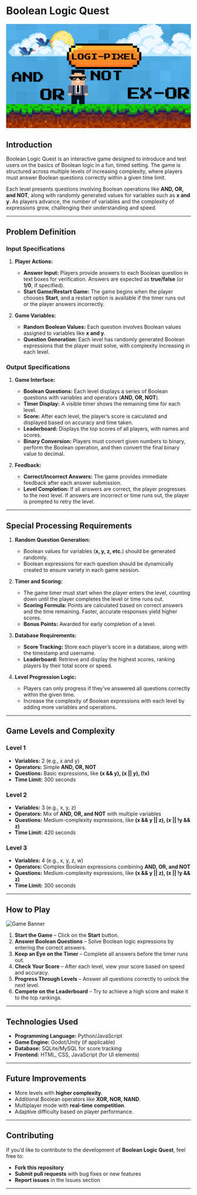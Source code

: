 # Boolean Logic Quest

![Game Banner](https://github.com/Sam-Manoj/Boolean-Math-Game/raw/main/JAVA.png)


## Introduction

Boolean Logic Quest is an interactive game designed to introduce and test users on the basics of Boolean logic in a fun, timed setting. The game is structured across multiple levels of increasing complexity, where players must answer Boolean questions correctly within a given time limit.

Each level presents questions involving Boolean operations like **AND, OR, and NOT**, along with randomly generated values for variables such as **x and y**. As players advance, the number of variables and the complexity of expressions grow, challenging their understanding and speed.

---

## Problem Definition

### Input Specifications

1. **Player Actions:**

   - **Answer Input:** Players provide answers to each Boolean question in text boxes for verification. Answers are expected as **true/false** (or **1/0**, if specified).
   - **Start Game/Restart Game:** The game begins when the player chooses **Start**, and a restart option is available if the timer runs out or the player answers incorrectly.

2. **Game Variables:**

   - **Random Boolean Values:** Each question involves Boolean values assigned to variables like **x and y**.
   - **Question Generation:** Each level has randomly generated Boolean expressions that the player must solve, with complexity increasing in each level.

### Output Specifications

1. **Game Interface:**

   - **Boolean Questions:** Each level displays a series of Boolean questions with variables and operators (**AND, OR, NOT**).
   - **Timer Display:** A visible timer shows the remaining time for each level.
   - **Score:** After each level, the player’s score is calculated and displayed based on accuracy and time taken.
   - **Leaderboard:** Displays the top scores of all players, with names and scores.
   - **Binary Conversion:** Players must convert given numbers to binary, perform the Boolean operation, and then convert the final binary value to decimal.

2. **Feedback:**

   - **Correct/Incorrect Answers:** The game provides immediate feedback after each answer submission.
   - **Level Completion:** If all answers are correct, the player progresses to the next level. If answers are incorrect or time runs out, the player is prompted to retry the level.

---

## Special Processing Requirements

1. **Random Question Generation:**

   - Boolean values for variables (**x, y, z, etc.**) should be generated randomly.
   - Boolean expressions for each question should be dynamically created to ensure variety in each game session.

2. **Timer and Scoring:**

   - The game timer must start when the player enters the level, counting down until the player completes the level or time runs out.
   - **Scoring Formula:** Points are calculated based on correct answers and the time remaining. Faster, accurate responses yield higher scores.
   - **Bonus Points:** Awarded for early completion of a level.

3. **Database Requirements:**

   - **Score Tracking:** Store each player’s score in a database, along with the timestamp and username.
   - **Leaderboard:** Retrieve and display the highest scores, ranking players by their total score or speed.

4. **Level Progression Logic:**

   - Players can only progress if they’ve answered all questions correctly within the given time.
   - Increase the complexity of Boolean expressions with each level by adding more variables and operations.

---

## Game Levels and Complexity

### **Level 1**

- **Variables:** 2 (e.g., x and y)
- **Operators:** Simple **AND, OR, NOT**
- **Questions:** Basic expressions, like **(x && y), (x || y), (!x)**
- **Time Limit:** 300 seconds

### **Level 2**

- **Variables:** 3 (e.g., x, y, z)
- **Operators:** Mix of **AND, OR, and NOT** with multiple variables
- **Questions:** Medium-complexity expressions, like **(x && y || z), (x || !y && z)**
- **Time Limit:** 420 seconds

### **Level 3**

- **Variables:** 4 (e.g., x, y, z, w)
- **Operators:** Complex Boolean expressions combining **AND, OR, and NOT**
- **Questions:** Medium-complexity expressions, like **(x && y || z), (x || !y && z)**
- **Time Limit:** 300 seconds

---

## How to Play

![Game Banner](https://github.com/Sam-Manoj/Boolean-Math-Game/tree/main/JavaFX/FXML/images%20and%20video/setbg.png)

1. **Start the Game** – Click on the **Start** button.
2. **Answer Boolean Questions** – Solve Boolean logic expressions by entering the correct answers.
3. **Keep an Eye on the Timer** – Complete all answers before the timer runs out.
4. **Check Your Score** – After each level, view your score based on speed and accuracy.
5. **Progress Through Levels** – Answer all questions correctly to unlock the next level.
6. **Compete on the Leaderboard** – Try to achieve a high score and make it to the top rankings.

---

## Technologies Used

- **Programming Language:** Python/JavaScript
- **Game Engine:** Godot/Unity (if applicable)
- **Database:** SQLite/MySQL for score tracking
- **Frontend:** HTML, CSS, JavaScript (for UI elements)

---

## Future Improvements

- More levels with **higher complexity**.
- Additional Boolean operators like **XOR, NOR, NAND**.
- Multiplayer mode with **real-time competition**.
- Adaptive difficulty based on player performance.

---

## Contributing

If you’d like to contribute to the development of **Boolean Logic Quest**, feel free to:

- **Fork this repository**
- **Submit pull requests** with bug fixes or new features
- **Report issues** in the Issues section

---

